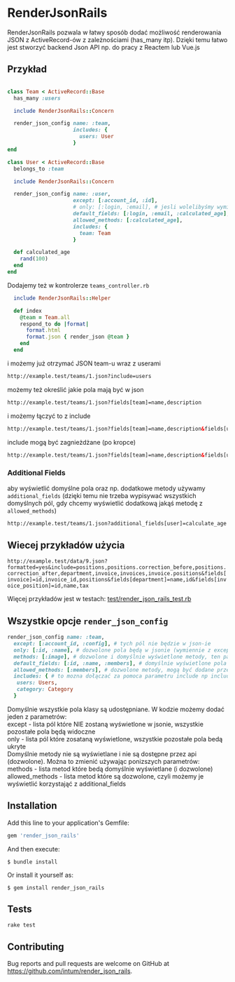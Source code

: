 # RenderJsonRails

RenderJsonRails pozwala w łatwy sposób dodać możliwość renderowania JSON z ActiveRecord-ów z zależnościami (has_many itp).
Dzięki temu łatwo jest stworzyć backend Json API np. do pracy z Reactem lub Vue.js

## Przykład

```ruby

class Team < ActiveRecord::Base
  has_many :users

  include RenderJsonRails::Concern

  render_json_config name: :team,
                     includes: {
                       users: User
                     }
end

class User < ActiveRecord::Base
  belongs_to :team

  include RenderJsonRails::Concern

  render_json_config name: :user,
                     except: [:account_id, :id],
                     # only: [:login, :email], # jesli wolelibyśmy wymienić pola zamiast je wykluczać przy pomocy "except"
                     default_fields: [:login, :email, :calculated_age],
                     allowed_methods: [:calculated_age],
                     includes: {
                       team: Team
                     }

  def calculated_age
    rand(100)
  end
end
```

Dodajemy też w kontrolerze ```teams_controller.rb```

```ruby
  include RenderJsonRails::Helper

  def index
    @team = Team.all
    respond_to do |format|
      format.html
      format.json { render_json @team }
    end
  end
```

i możemy już otrzymać JSON team-u wraz z userami

```html
http://example.test/teams/1.json?include=users
```

możemy też określić jakie pola mają być w json

```html
http://example.test/teams/1.json?fields[team]=name,description
```

i możemy łączyć to z include

```html
http://example.test/teams/1.json?fields[team]=name,description&fields[user]=email,name&include=users
```

include mogą być zagnieżdżane (po kropce)

```html
http://example.test/teams/1.json?fields[team]=name,description&fields[user]=email,name&fields[role]=name&include=users,users.roles
```

### Additional Fields

aby wyświetlić domyślne pola oraz np. dodatkowe metody używamy `additional_fields` (dzięki temu nie trzeba wypisywać wszystkich domyślnych pól, gdy chcemy wyświetlić dodatkową jakąś metodę z `allowed_methods`)

```html
http://example.test/teams/1.json?additional_fields[user]=calculate_age # wyświetli wszystkie pole usera oraz dodatkowo `calculate_age`
```


## Wiecej przykładów użycia

`http://example.test/data/9.json?formatted=yes&include=positions,positions.correction_before,positions.correction_after,department,invoice,invoices,invoice.positions&fields[invoice]=id,invoice_id,positions&fields[department]=name,id&fields[invoice_position]=id,name,tax`

Więcej przykładów jest w testach: [test/render_json_rails_test.rb](test/render_json_rails_test.rb)



## Wszystkie opcje ```render_json_config```

```ruby
render_json_config name: :team,
  except: [:account_id, :config], # tych pól nie będzie w json-ie
  only: [:id, :name], # dozwolone pola będą w jsonie (wymiennie z except)
  methods: [:image], # dozwolone i domyślnie wyświetlone metody, ten parametr warto uzywac tylko, gdy nie ma parametru "default_fields" - przy ustawionym "default_fields" trzeba metody wymienic w allowed_methods
  default_fields: [:id, :name, :members], # domyślnie wyświetlone pola + metody
  allowed_methods: [:members], # dozwolone metody, mogą być dodane przez parametr fileds np: fields[team]=id,members
  includes: { # to mozna dołączać za pomoca parametru include np include=users,category,users.roles
   users: Users,
   category: Category
  }
```
Domyślnie wszystkie pola klasy są udostępniane. W kodzie możemy dodać jeden z parametrów:\
except - lista pól które NIE zostaną wyświetlone w jsonie, wszystkie pozostałe pola będą widoczne\
only - lista pól które zosataną wyświetlone, wszystkie pozostałe pola bedą ukryte\
Domyślnie metody nie są wyświetlane i nie są dostępne przez api (dozwolone). Można to zmienić używając ponizszych parametrów:\
methods - lista metod które bedą domyślnie wyświetlane (i dozwolone)
allowed_methods - lista metod które są dozwolone, czyli możemy je wyświetlić korzystająć z additional_fields




## Installation

Add this line to your application's Gemfile:

```ruby
gem 'render_json_rails'
```

And then execute:

    $ bundle install

Or install it yourself as:

    $ gem install render_json_rails

## Tests

```
rake test
```


## Contributing

Bug reports and pull requests are welcome on GitHub at https://github.com/intum/render_json_rails.

